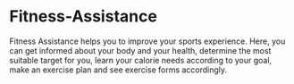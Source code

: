 # Fitness-Assistance
Fitness Assistance helps you to improve your sports experience. Here, you can get informed about your body and your health, determine the most suitable target for you, learn your calorie needs according to your goal, make an exercise plan and see exercise forms accordingly.
